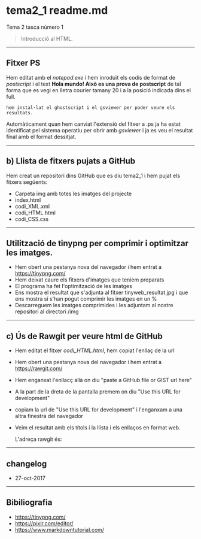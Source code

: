 # tema2_1 readme.md
Tema 2 tasca número 1
> Introducció al HTML.

----
## Fitxer PS
Hem editat amb el *notepad.exe* i hem inroduït els codis de format de *postscript* i el text **Hola mundo! Això es una prova de postscript** de tal forma que es vegi en lletra courier tamany 20 i a la posició indicada dins el full.

    hem instal·lat el ghostscript i el gsviewer per poder veure els resultats.

Automàticament quan hem canviat l'extensió del fitxer a .ps ja ha estat identificat pel sistema operatiu per obrir amb *gsviewer* i ja es veu el resultat final amb el format dessitjat.

----
## b) Llista de fitxers pujats a GitHub

Hem creat un repositori dins GitHub que es diu tema2_1 i hem pujat els fitxers següents:

* Carpeta img amb totes les imatges del projecte
* index.html
* codi_XML.xml
* codi_HTML.html
* codi_CSS.css

----
## Utilització de tinypng per comprimir i optimitzar les imatges.

* Hem obert una pestanya nova del navegador i hem entrat a https://tinypng.com/
* Hem deixat caure els fitxers d'imatges que teníem preparats
* El programa ha fet l'optimització de les imatges
* Ens mostra el resultat que s'adjunta al fitxer tinyweb_resultat.jpg i que ens mostra si s'han pogut comprimir les imatges en un %
* Descarreguem les imatges comprimides i les adjuntam al nostre repositori al directori /img

----
## c) Ús de Rawgit per veure html de GitHub
* Hem editat el fitxer *codi_HTML.html*,  hem copiat l'enllaç de la url
* Hem obert una pestanya nova del navegador i hem entrat a https://rawgit.com/
* Hem enganxat l'enllacç allà on diu "paste a GitHub file or GIST url here"
* A la part de la dreta de la pantalla premem on diu "Use this URL for development"
* copiam la url de "Use this URL for development" i l'enganxam a una altra finestra del navegador
* Veim el resultat amb els títols i la llista i els enllaços en format web.

    L'adreça rawgit és:

----
## changelog
* 27-oct-2017

----
## Bibiliografia
* https://tinypng.com/
* https://pixlr.com/editor/
* https://www.markdowntutorial.com/
